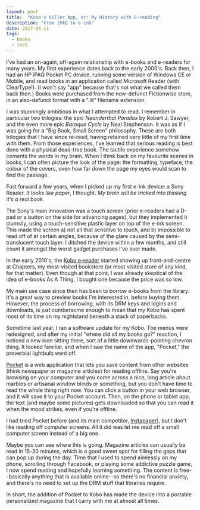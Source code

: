 ```yaml
---
layout: post
title:  "Kobo's Killer App, or: My History with E-reading"
description: "From iPAQ to e-ink"
date: 2017-04-11
tags:
  - books
  - tech
---
```


I've had an on-again, off-again relationship with e-books and e-readers for many years. My first experience dates back to the early 2000's. Back then, I had an HP iPAQ Pocket PC device, running some version of Windows CE or Mobile, and read books in an application called Microsoft Reader (with ClearType!). (I won't say "app" because that's not what we called them back then.) Books were purchased from the now-defunct Fictionwise store, in an also-defunct format with a ".lit" filename extension.

I was stunningly ambitious in what I attempted to read. I remember in particular two trilogies: the epic _Neanderthal Parallax_ by Robert J. Sawyer, and the even more epic _Baroque Cycle_ by Neal Stephenson. It was as if I was going for a "Big Book, Small Screen" philosophy. These are both trilogies that I have since re-read, having retained very little of my first time with them. From those experiences, I've learned that serious reading is best done with a physical dead-tree book. The tactile experience somehow cements the words in my brain. When I think back on my favourite scenes in books, I can often picture the look of the page: the formatting, typeface, the colour of the covers, even how far down the page my eyes would scan to find the passage.

Fast forward a few years, when I picked up my first e-ink device: a Sony Reader. _It looks like paper_, I thought. _My brain will be tricked into thinking it's a real book._

The Sony's main innovation was a touch screen (prior e-readers had a D-pad or a button on the side for advancing pages), but they implemented it clumsily, using a touch-sensitive plastic layer on top of the e-ink screen. This made the screen a) not all that sensitive to touch, and b) impossible to read off of at certain angles, because of the glare caused by the semi-translucent touch layer. I ditched the device within a few months, and still count it amongst the worst gadget purchases I've ever made.

In the early 2010's, the [Kobo e-reader](https://www.kobo.com/ca/en/p/ereaders-apps) started showing up front-and-centre at Chapters, my most-visited bookstore (or most visited store of any kind, for that matter). Even though at that point, I was already skeptical of the idea of e-books As A Thing, I bought one because the price was so low.

My main use case since then has been to borrow e-books from the library. It's a great way to preview books I'm interested in, before buying them. However, the process of borrowing, with its DRM keys and logins and downloads, is just cumbersome enough to mean that my Kobo has spent most of its time on my nightstand beneath a stack of paperbacks.

Sometime last year, I ran a software update for my Kobo. The menus were redesigned, and after my initial "where did all my books go?" reaction, I noticed a new icon sitting there, sort of a little downwards-pointing chevron thing. It looked familiar, and when I saw the name of the app, "Pocket," the proverbial lightbulb went off.

[Pocket](https://getpocket.com) is a web application that lets you save content from other websites (think newspaper or magazine articles) for reading offline. Say you're browsing on your computer and you come across a nice, long article about marbles or artisanal window blinds or something, but you don't have time to read the whole thing right now. You can click a button in your web browser, and it will save it to your Pocket account. Then, on the phone or tablet app, the text (and maybe some pictures) gets downloaded so that you can read it when the mood strikes, even if you're offline.

I had tried Pocket before (and its main competitor, [Instapaper](https://www.instapaper.com/)), but I don't like reading off computer screens. All it did was let me read off a small computer screen instead of a big one.

Maybe you can see where this is going. Magazine articles can usually be read in 15-30 minutes, which is a good sweet spot for filling the gaps that can pop up during the day. Time that I used to spend aimlessly on my phone, scrolling through Facebook, or playing some addictive puzzle game, I now spend reading and hopefully learning something. The content is free--basically anything that is available online--so there's no financial anxiety, and there's no need to set up the DRM stuff that libraries require.

In short, the addition of Pocket to Kobo has made the device into a portable personalized magazine that I carry with me at almost all times.
